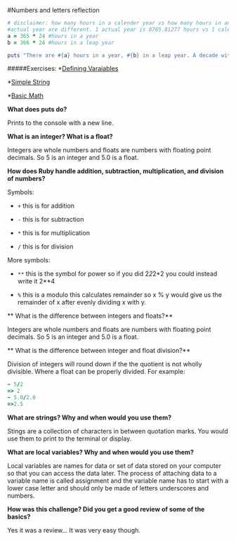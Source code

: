 #Numbers and letters reflection

```Ruby
# disclaimer: how many hours in a calender year vs how many hours in an
#actual year are different. 1 actual year is 8765.81277 hours vs 1 calender #year has 8760 hours.
a = 365 * 24 #hours in a year
b = 366 * 24 #hours in a leap year

puts "There are #{a} hours in a year, #{b} in a leap year. A decade with no leap years has #{a * 60**2 * 10} seconds, but no decade has no leap years so... A decade with 1 leap year has #{(a * 60**2 * 9)+(b * 60**2)} seconds. A decade with 2 leap years has #{(a * 60**2 * 8)+(b * 60**2 *2)} seconds and a decade with 3 leap years has #{(a * 60**2 * 7)+(b * 60**2 * 3)} seconds. "
```
#####Exercises:
*[Defining Varaiables](https://github.com/frankiebee/phase-0/blob/master/week-4/defining-variables.rb)

*[Simple String](https://github.com/frankiebee/phase-0/blob/master/week-4/simple-string.rb)

*[Basic Math](https://github.com/frankiebee/phase-0/blob/master/week-4/basic-math.rb)

**What does puts do?**

Prints to the console with a new line.

**What is an integer? What is a float?**

Integers are whole numbers and floats are numbers with floating point decimals. So 5 is an integer and 5.0 is a float.

**How does Ruby handle addition, subtraction, multiplication, and division of numbers?**

Symbols:

* ```+``` this is for addition

* ```-``` this is for subtraction

* ``` * ``` this is for multiplication

* ```/``` this is for division

More symbols:

* ``` ** ``` this is the symbol for power so if you did 2*2*2*2 you could instead write it 2**4

* ```%```  this is a modulo this calculates remainder so x % y would give us the remainder of x after evenly dividing x with y.

** What is the difference between integers and floats?**

Integers are whole numbers and floats are numbers with floating point decimals. So 5 is an integer and 5.0 is a float.

** What is the difference between integer and float division?**

Division of integers will round down if the the quotient is not wholly divisible. Where a float can be properly divided. For example:
```Ruby
~ 5/2
=> 2
~ 5.0/2.0
=>2.5
```


**What are strings? Why and when would you use them?**

Stings are a collection of characters in between quotation marks. You would use them to print to the terminal or display.

**What are local variables? Why and when would you use them?**

Local variables are names for data or set of data stored on your computer so that you can access the data later. The process of attaching data to a variable name is called assignment and the variable name has to start with a lower case letter and should only be made of letters underscores and numbers.

**How was this challenge? Did you get a good review of some of the basics?**

Yes it was a review... It was very easy though.
